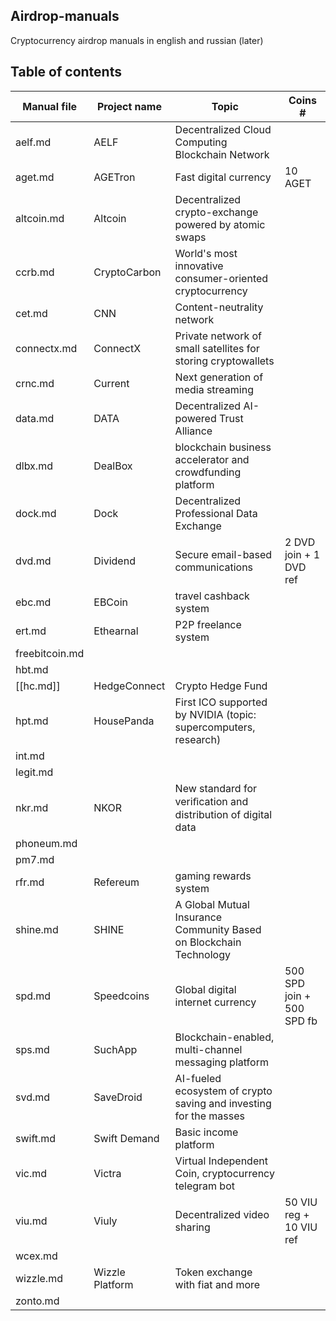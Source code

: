 ## Airdrop-manuals
Cryptocurrency airdrop manuals in english and russian (later)

## Table of contents
Manual file | Project name | Topic | Coins #
| - | - | - | - |
aelf.md | AELF | Decentralized Cloud Computing Blockchain Network | 
aget.md | AGETron | Fast digital currency | 10 AGET
altcoin.md | Altcoin | Decentralized crypto-exchange powered by atomic swaps | 
ccrb.md | CryptoCarbon | World's most innovative consumer-oriented cryptocurrency | 
cet.md | CNN | Content-neutrality network | 
connectx.md | ConnectX | Private network of small satellites for storing cryptowallets | 
crnc.md | Current | Next generation of media streaming | 
data.md | DATA | Decentralized AI-powered Trust Alliance | 
dlbx.md | DealBox | blockchain business accelerator and crowdfunding platform | 
dock.md | Dock | Decentralized Professional Data Exchange | 
dvd.md | Dividend | Secure email-based communications | 2 DVD join + 1 DVD ref
ebc.md | EBCoin | travel cashback system | 
ert.md | Ethearnal | P2P freelance system |
freebitcoin.md | | |
hbt.md | | |
[[hc.md]] | HedgeConnect | Crypto Hedge Fund | 
hpt.md | HousePanda | First ICO supported by NVIDIA (topic: supercomputers, research) | 
int.md | | |
legit.md | | |
nkr.md | NKOR | New standard for veriﬁcation and distribution of digital data | 
phoneum.md | | |
pm7.md | | |
rfr.md | Refereum | gaming rewards system | 
shine.md | SHINE | A Global Mutual Insurance Community Based on Blockchain Technology | 
spd.md | Speedcoins | Global digital internet currency | 500 SPD join + 500 SPD fb
sps.md | SuchApp | Blockchain-enabled, multi-channel messaging platform |
svd.md | SaveDroid | AI-fueled ecosystem of crypto saving and investing for the masses |
swift.md | Swift Demand | Basic income platform | 
vic.md | Victra | Virtual Independent Coin, cryptocurrency telegram bot | 
viu.md | Viuly | Decentralized video sharing | 50 VIU reg + 10 VIU ref
wcex.md | | |
wizzle.md | Wizzle Platform | Token exchange with fiat and more | 
zonto.md | | |


